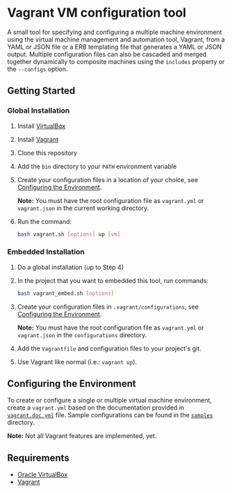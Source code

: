 # Vagrant VM configuration tool

A small tool for specifying and configuring a multiple machine
environment using the virtual machine management and
automation tool, Vagrant, from a YAML or JSON file or a ERB
templating file that generates a YAML or JSON output. Multiple
configuration files can also be cascaded and merged together
dynamically to composite machines using the `includes` property or
the `--configs` option.

## Getting Started

### Global Installation

1. Install [VirtualBox](https://www.virtualbox.org)
2. Install [Vagrant](https://www.vagrantup.com/)
3. Clone this repository
4. Add the `bin` directory to your `PATH` environment variable
5. Create your configuration files in a location of your choice,
   see [Configuring the Environment](#config).

   **Note:** You must have the root configuration file as `vagrant.yml`
   or `vagrant.json` in the current working directory.

6. Run the command:

   ```bash
   bash vagrant.sh [options] up [vm]
   ```

### Embedded Installation

1. Do a global installation (up to Step 4)
2. In the project that you want to embedded this tool, run commands:

   ```bash
   bash vagrant_embed.sh [options]
   ```

3. Create your configuration files in `.vagrant/configurations`,
   see [Configuring the Environment](#config).

   **Note:** You must have the root configuration file as `vagrant.yml`
   or `vagrant.json` in the `configurations` directory.

4. Add the `Vagrantfile` and configuration files to your project's git.
5. Use Vagrant like normal (i.e.: `vagrant up`).

## <a name="config"></a> Configuring the Environment

To create or configure a single or multiple virtual machine
environment, create a `vagrant.yml` based on the documentation provided
in [`vagrant.doc.yml`](docs/vagrant.doc.yml) file. Sample configurations
can be found in the [`samples`](samples/README.md) directory.

**Note:** Not all Vagrant features are implemented, yet.

## Requirements

* [Oracle VirtualBox](https://www.virtualbox.org)
* [Vagrant](https://www.vagrantup.com/)

